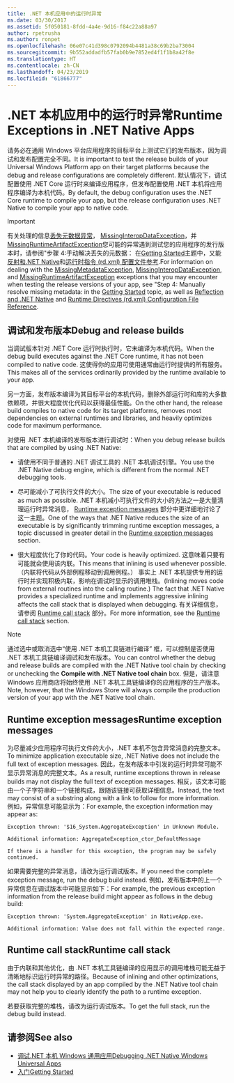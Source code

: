 ```yaml
---
title: .NET 本机应用中的运行时异常
ms.date: 03/30/2017
ms.assetid: 5f050181-8fdd-4a4e-9d16-f84c22a88a97
author: rpetrusha
ms.author: ronpet
ms.openlocfilehash: 06e07c41d398c0792094b4481a38c69b2ba73004
ms.sourcegitcommit: 9b552addadfb57fab0b9e7852ed4f1f1b8a42f8e
ms.translationtype: HT
ms.contentlocale: zh-CN
ms.lasthandoff: 04/23/2019
ms.locfileid: "61866777"
---
```

# <a name="runtime-exceptions-in-net-native-apps"></a><span data-ttu-id="86ecf-102">.NET 本机应用中的运行时异常</span><span class="sxs-lookup"><span data-stu-id="86ecf-102">Runtime Exceptions in .NET Native Apps</span></span>
<span data-ttu-id="86ecf-103">请务必在通用 Windows 平台应用程序的目标平台上测试它们的发布版本，因为调试和发布配置完全不同。</span><span class="sxs-lookup"><span data-stu-id="86ecf-103">It is important to test the release builds of your Universal Windows Platform app on their target platforms because the debug and release configurations are completely different.</span></span> <span data-ttu-id="86ecf-104">默认情况下，调试配置使用 .NET Core 运行时来编译应用程序，但发布配置使用 .NET 本机将应用程序编译为本机代码。</span><span class="sxs-lookup"><span data-stu-id="86ecf-104">By default, the debug configuration uses the .NET Core runtime to compile your app, but the release configuration uses .NET Native to compile your app to native code.</span></span>  
  
> [!IMPORTANT]
>  <span data-ttu-id="86ecf-105">有关处理的信息[丢失元数据异常](../../../docs/framework/net-native/missingmetadataexception-class-net-native.md)， [MissingInteropDataException](../../../docs/framework/net-native/missinginteropdataexception-class-net-native.md)，并[MissingRuntimeArtifactException](../../../docs/framework/net-native/missingruntimeartifactexception-class-net-native.md)您可能的异常遇到测试您的应用程序的发行版本时，请参阅"步骤 4:手动解决丢失的元数据： 在[Getting Started](../../../docs/framework/net-native/getting-started-with-net-native.md)主题中，又能[反射和.NET Native](../../../docs/framework/net-native/reflection-and-net-native.md)和[运行时指令 (rd.xml) 配置文件参考](../../../docs/framework/net-native/runtime-directives-rd-xml-configuration-file-reference.md).</span><span class="sxs-lookup"><span data-stu-id="86ecf-105">For information on dealing with the [MissingMetadataException](../../../docs/framework/net-native/missingmetadataexception-class-net-native.md), [MissingInteropDataException](../../../docs/framework/net-native/missinginteropdataexception-class-net-native.md), and [MissingRuntimeArtifactException](../../../docs/framework/net-native/missingruntimeartifactexception-class-net-native.md) exceptions that you may encounter when testing the release versions of your app, see  "Step 4: Manually resolve missing metadata: in the [Getting Started](../../../docs/framework/net-native/getting-started-with-net-native.md) topic, as well as [Reflection and .NET Native](../../../docs/framework/net-native/reflection-and-net-native.md) and [Runtime Directives (rd.xml) Configuration File Reference](../../../docs/framework/net-native/runtime-directives-rd-xml-configuration-file-reference.md).</span></span>  
  
## <a name="debug-and-release-builds"></a><span data-ttu-id="86ecf-106">调试和发布版本</span><span class="sxs-lookup"><span data-stu-id="86ecf-106">Debug and release builds</span></span>  
 <span data-ttu-id="86ecf-107">当调试版本针对 .NET Core 运行时执行时，它未编译为本机代码。</span><span class="sxs-lookup"><span data-stu-id="86ecf-107">When the debug build executes against the .NET Core runtime, it has not been compiled to native code.</span></span> <span data-ttu-id="86ecf-108">这使得你的应用可使用通常由运行时提供的所有服务。</span><span class="sxs-lookup"><span data-stu-id="86ecf-108">This makes all of the services ordinarily provided by the runtime available to your app.</span></span>  
  
 <span data-ttu-id="86ecf-109">另一方面，发布版本编译为其目标平台的本机代码，删除外部运行时和库的大多数依赖项，并很大程度优化代码以获得最佳性能。</span><span class="sxs-lookup"><span data-stu-id="86ecf-109">On the other hand, the release build compiles to native code for its target platforms, removes most dependencies on external runtimes and libraries, and heavily optimizes code for maximum performance.</span></span>  
  
 <span data-ttu-id="86ecf-110">对使用 .NET 本机编译的发布版本进行调试时：</span><span class="sxs-lookup"><span data-stu-id="86ecf-110">When you debug release builds that are compiled by using .NET Native:</span></span>  
  
- <span data-ttu-id="86ecf-111">请使用不同于普通的 .NET 调试工具的 .NET 本机调试引擎。</span><span class="sxs-lookup"><span data-stu-id="86ecf-111">You use the .NET Native debug engine, which is different from the normal .NET debugging tools.</span></span>  
  
- <span data-ttu-id="86ecf-112">尽可能减小了可执行文件的大小。</span><span class="sxs-lookup"><span data-stu-id="86ecf-112">The size of your executable is reduced as much as possible.</span></span> <span data-ttu-id="86ecf-113">.NET 本机减小可执行文件的大小的方法之一是大量清理运行时异常消息， [Runtime exception messages](#Messages) 部分中更详细地讨论了这一主题。</span><span class="sxs-lookup"><span data-stu-id="86ecf-113">One of the ways that .NET Native reduces the size of an executable is by significantly trimming runtime exception messages, a topic discussed in greater detail in the [Runtime exception messages](#Messages) section.</span></span>  
  
- <span data-ttu-id="86ecf-114">很大程度优化了你的代码。</span><span class="sxs-lookup"><span data-stu-id="86ecf-114">Your code is heavily optimized.</span></span> <span data-ttu-id="86ecf-115">这意味着只要有可能就会使用该内联。</span><span class="sxs-lookup"><span data-stu-id="86ecf-115">This means that inlining is used whenever possible.</span></span> <span data-ttu-id="86ecf-116">（内联将代码从外部例程移动到调用例程。） 事实上 .NET 本机提供专用的运行时并实现积极内联，影响在调试时显示的调用堆栈。</span><span class="sxs-lookup"><span data-stu-id="86ecf-116">(Inlining moves code from external routines into the calling routine.)   The fact that .NET Native provides a specialized runtime and implements aggressive inlining  affects the call stack that is displayed when debugging.</span></span>  <span data-ttu-id="86ecf-117">有关详细信息，请参阅 [Runtime call stack](#CallStack) 部分。</span><span class="sxs-lookup"><span data-stu-id="86ecf-117">For more information, see the [Runtime call stack](#CallStack) section.</span></span>  
  
> [!NOTE]
>  <span data-ttu-id="86ecf-118">通过选中或取消选中“使用 .NET 本机工具链进行编译”  框，可以控制是否使用 .NET 本机工具链编译调试和发布版本。</span><span class="sxs-lookup"><span data-stu-id="86ecf-118">You can control whether the debug and release builds are compiled with the .NET Native tool chain by checking or unchecking the **Compile with .NET Native tool chain** box.</span></span>   <span data-ttu-id="86ecf-119">但是，请注意 Windows 应用商店将始终使用 .NET 本机工具链编译你的应用程序的生产版本。</span><span class="sxs-lookup"><span data-stu-id="86ecf-119">Note, however, that the Windows Store will always compile the production version of your app with the .NET Native tool chain.</span></span>  
  
<a name="Messages"></a>   
## <a name="runtime-exception-messages"></a><span data-ttu-id="86ecf-120">Runtime exception messages</span><span class="sxs-lookup"><span data-stu-id="86ecf-120">Runtime exception messages</span></span>  
 <span data-ttu-id="86ecf-121">为尽量减少应用程序可执行文件的大小，.NET 本机不包含异常消息的完整文本。</span><span class="sxs-lookup"><span data-stu-id="86ecf-121">To minimize application executable size, .NET Native does not include the full text of exception messages.</span></span> <span data-ttu-id="86ecf-122">因此，在发布版本中引发的运行时异常可能不显示异常消息的完整文本。</span><span class="sxs-lookup"><span data-stu-id="86ecf-122">As a result, runtime exceptions thrown in release builds may not display the full text of exception messages.</span></span> <span data-ttu-id="86ecf-123">相反，该文本可能由一个子字符串和一个链接构成，跟随该链接可获取详细信息。</span><span class="sxs-lookup"><span data-stu-id="86ecf-123">Instead, the text may consist of a substring along with a link to follow for more information.</span></span> <span data-ttu-id="86ecf-124">例如，异常信息可能显示为：</span><span class="sxs-lookup"><span data-stu-id="86ecf-124">For example, the exception information may appear as:</span></span>  
  
```  
Exception thrown: '$16_System.AggregateException' in Unknown Module.  
  
Additional information: AggregateException_ctor_DefaultMessage  
  
If there is a handler for this exception, the program may be safely continued.  
```  
  
 <span data-ttu-id="86ecf-125">如果需要完整的异常消息，请改为运行调试版本。</span><span class="sxs-lookup"><span data-stu-id="86ecf-125">If you need the complete exception message,  run the debug build instead.</span></span> <span data-ttu-id="86ecf-126">例如，发布版本中的上一个异常信息在调试版本中可能显示如下：</span><span class="sxs-lookup"><span data-stu-id="86ecf-126">For example, the previous exception information  from the release build might appear as follows in the debug build:</span></span>  
  
```  
Exception thrown: 'System.AggregateException' in NativeApp.exe.  
  
Additional information: Value does not fall within the expected range.  
```  
  
<a name="CallStack"></a>   
## <a name="runtime-call-stack"></a><span data-ttu-id="86ecf-127">Runtime call stack</span><span class="sxs-lookup"><span data-stu-id="86ecf-127">Runtime call stack</span></span>  
 <span data-ttu-id="86ecf-128">由于内联和其他优化，由 .NET 本机工具链编译的应用显示的调用堆栈可能无益于清晰地标识运行时异常的路径。</span><span class="sxs-lookup"><span data-stu-id="86ecf-128">Because of inlining and other optimizations, the call stack displayed by an app compiled by the .NET Native tool chain may not help you to  clearly identify the path to a runtime exception.</span></span>  
  
 <span data-ttu-id="86ecf-129">若要获取完整的堆栈，请改为运行调试版本。</span><span class="sxs-lookup"><span data-stu-id="86ecf-129">To get the full stack, run the debug build instead.</span></span>  
  
## <a name="see-also"></a><span data-ttu-id="86ecf-130">请参阅</span><span class="sxs-lookup"><span data-stu-id="86ecf-130">See also</span></span>

- [<span data-ttu-id="86ecf-131">调试.NET 本机 Windows 通用应用</span><span class="sxs-lookup"><span data-stu-id="86ecf-131">Debugging .NET Native Windows Universal Apps</span></span>](https://devblogs.microsoft.com/devops/debugging-net-native-windows-universal-apps/)
- [<span data-ttu-id="86ecf-132">入门</span><span class="sxs-lookup"><span data-stu-id="86ecf-132">Getting Started</span></span>](../../../docs/framework/net-native/getting-started-with-net-native.md)
